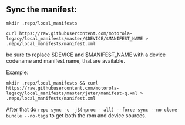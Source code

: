 ## Sync the manifest:

```
mkdir .repo/local_manifests
```
```
curl https://raw.githubusercontent.com/motorola-legacy/local_manifests/master/$DEVICE/$MANIFEST_NAME > .repo/local_manifests/manifest.xml
```
be sure to replace $DEVICE and $MANIFEST_NAME with a device codename and manifest name, that are available.

Example:
```
mkdir .repo/local_manifests && curl https://raw.githubusercontent.com/motorola-legacy/local_manifests/master/jeter/manifest-q.xml > .repo/local_manifests/manifest.xml
```

After that do 
```repo sync -c -j$(nproc --all) --force-sync --no-clone-bundle --no-tags```
to get both the rom and device sources.
